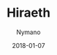 ---
title: "Hiraeth"
subtitle: "Nymano"
customForwardUrl: "https://www.youtube.com/watch?v=vQZM-FPSUlA&t=20s"
displayImg: "https://img.youtube.com/vi/vQZM-FPSUlA/0.jpg"
date: "2018-01-07"
newTab: true 
---